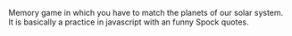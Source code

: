 Memory game in which you have to match the planets of our solar system. It is basically a practice in javascript with an funny Spock quotes.
